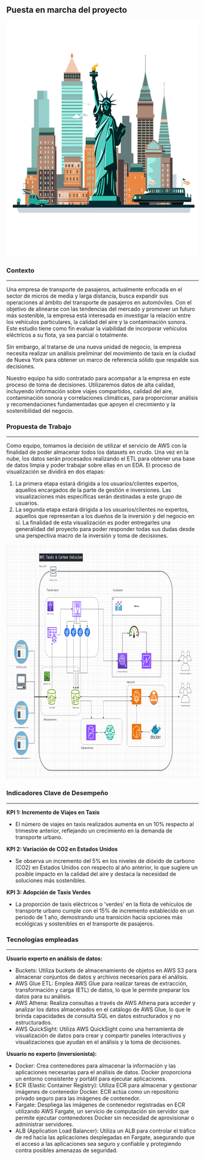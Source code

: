 
## Puesta en marcha del proyecto

<p align="center">
<img src="Imagenes_1/NYC_1.png" width="614" height="614""  >
</p>


### Contexto
---
Una empresa de transporte de pasajeros, actualmente enfocada en el sector de micros de media y larga distancia, busca expandir sus operaciones al ámbito del transporte de pasajeros en automóviles. Con el objetivo de alinearse con las tendencias del mercado y promover un futuro más sostenible, la empresa está interesada en investigar la relación entre los vehículos particulares, la calidad del aire y la contaminación sonora. Este estudio tiene como fin evaluar la viabilidad de incorporar vehículos eléctricos a su flota, ya sea parcial o totalmente.

Sin embargo, al tratarse de una nueva unidad de negocio, la empresa necesita realizar un análisis preliminar del movimiento de taxis en la ciudad de Nueva York para obtener un marco de referencia sólido que respalde sus decisiones.

Nuestro equipo ha sido contratado para acompañar a la empresa en este proceso de toma de decisiones. Utilizaremos datos de alta calidad, incluyendo información sobre viajes compartidos, calidad del aire, contaminación sonora y correlaciones climáticas, para proporcionar análisis y recomendaciones fundamentadas que apoyen el crecimiento y la sostenibilidad del negocio.


### Propuesta de Trabajo
---
Como equipo, tomamos la decisión de utilizar el servicio de AWS con la finalidad de poder almacenar todos los datasets en crudo. Una vez en la nube, los datos serán procesados realizando el ETL para obtener una base de datos limpia y poder trabajar sobre ellas en un EDA.
El proceso de visualización se dividirá en dos etapas:
1. La primera etapa estará dirigida a los usuarios/clientes expertos, aquellos encargados de la parte de gestión e inversiones. Las visualizaciones más específicas serán destinadas a este grupo de usuarios.
2. La segunda etapa estará dirigida a los usuarios/clientes no expertos, aquellos que representan a los dueños de la inversión y del negocio en sí. La finalidad de esta visualización es poder entregarles una generalidad del proyecto para poder responder todas sus dudas desde una perspectiva macro de la inversión y toma de decisiones.



<p align="center">
  <img src="Imagenes_1/Architecture_01.png" width="840" height="614" />
</p>

### Indicadores Clave de Desempeño
---
**KPI 1: Incremento de Viajes en Taxis**
- El número de viajes en taxis realizados aumenta en un 10% respecto al trimestre anterior, reflejando un crecimiento en la demanda de transporte urbano.

**KPI 2: Variación de CO2 en Estados Unidos**
- Se observa un incremento del 5% en los niveles de dióxido de carbono (CO2) en Estados Unidos con respecto al año anterior, lo que sugiere un posible impacto en la calidad del aire y destaca la necesidad de soluciones más sostenibles.

**KPI 3: Adopción de Taxis Verdes**
- La proporción de taxis eléctricos o 'verdes' en la flota de vehículos de transporte urbano cumple con el 15% de incremento establecido en un periodo de 1 año, demostrando una transición hacia opciones más ecológicas y sostenibles en el transporte de pasajeros.




### Tecnologías empleadas
---
**Usuario experto en análisis de datos:**

- Buckets: Utiliza buckets de almacenamiento de objetos en AWS S3 para almacenar conjuntos de datos y archivos necesarios para el análisis.
- AWS Glue ETL: Emplea AWS Glue para realizar tareas de extracción, transformación y carga (ETL) de datos, lo que le permite preparar los datos para su análisis.
- AWS Athena: Realiza consultas a través de AWS Athena para acceder y analizar los datos almacenados en el catálogo de AWS Glue, lo que le brinda capacidades de consulta SQL en datos estructurados y no estructurados.
- AWS QuickSight: Utiliza AWS QuickSight como una herramienta de visualización de datos para crear y compartir paneles interactivos y visualizaciones que ayudan en el análisis y la toma de decisiones.

**Usuario no experto (inversionista):**

- Docker: Crea contenedores para almacenar la información y las aplicaciones necesarias para el análisis de datos. Docker proporciona un entorno consistente y portátil para ejecutar aplicaciones.
- ECR (Elastic Container Registry): Utiliza ECR para almacenar y gestionar imágenes de contenedor Docker. ECR actúa como un repositorio privado seguro para las imágenes de contenedor.
- Fargate: Despliega las imágenes de contenedor registradas en ECR utilizando AWS Fargate, un servicio de computación sin servidor que permite ejecutar contenedores Docker sin necesidad de aprovisionar o administrar servidores.
- ALB (Application Load Balancer): Utiliza un ALB para controlar el tráfico de red hacia las aplicaciones desplegadas en Fargate, asegurando que el acceso a las aplicaciones sea seguro y confiable y protegiendo contra posibles amenazas de seguridad.





